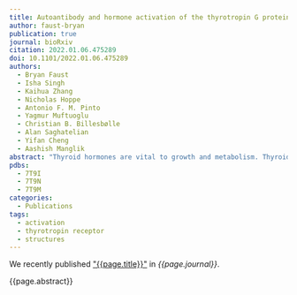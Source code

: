 ```yaml
---
title: Autoantibody and hormone activation of the thyrotropin G protein-coupled receptor
author: faust-bryan
publication: true
journal: bioRxiv
citation: 2022.01.06.475289
doi: 10.1101/2022.01.06.475289
authors:
  - Bryan Faust
  - Isha Singh
  - Kaihua Zhang
  - Nicholas Hoppe
  - Antonio F. M. Pinto
  - Yagmur Muftuoglu
  - Christian B. Billesbølle
  - Alan Saghatelian
  - Yifan Cheng
  - Aashish Manglik
abstract: "Thyroid hormones are vital to growth and metabolism. Thyroid hormone synthesis is controlled by thyrotropin (TSH), which acts at the thyrotropin receptor (TSHR). Autoantibodies that activate the TSHR pathologically increase thyroid hormones in Graves’ disease. How autoantibodies mimic TSH function remains unclear. We determined cryogenic-electron microscopy structures of active and inactive TSHR. In inactive TSHR, the extracellular domain lies close to the membrane bilayer. TSH selects an upright conformation of the extracellular domain due to steric clashes between a conserved hormone glycan and the membrane bilayer. An activating autoantibody selects a similar upright conformation of the extracellular domain. Conformational changes in the extracellular domain are transduced to the seven transmembrane domain via a conserved hinge domain, a tethered peptide agonist, and a phospholipid that binds within the seven transmembrane domain. Rotation of the TSHR ECD relative to the membrane bilayer is sufficient for receptor activation, revealing a shared mechanism for other glycoprotein hormone receptors that may also extend to G protein-coupled receptors with large extracellular domains."
pdbs:
  - 7T9I
  - 7T9N
  - 7T9M
categories:
  - Publications
tags:
  - activation
  - thyrotropin receptor
  - structures
---
```


We recently published ["{{page.title}}"](https://doi.org/{{page.doi}}) in *{{page.journal}}*.

{{page.abstract}}
